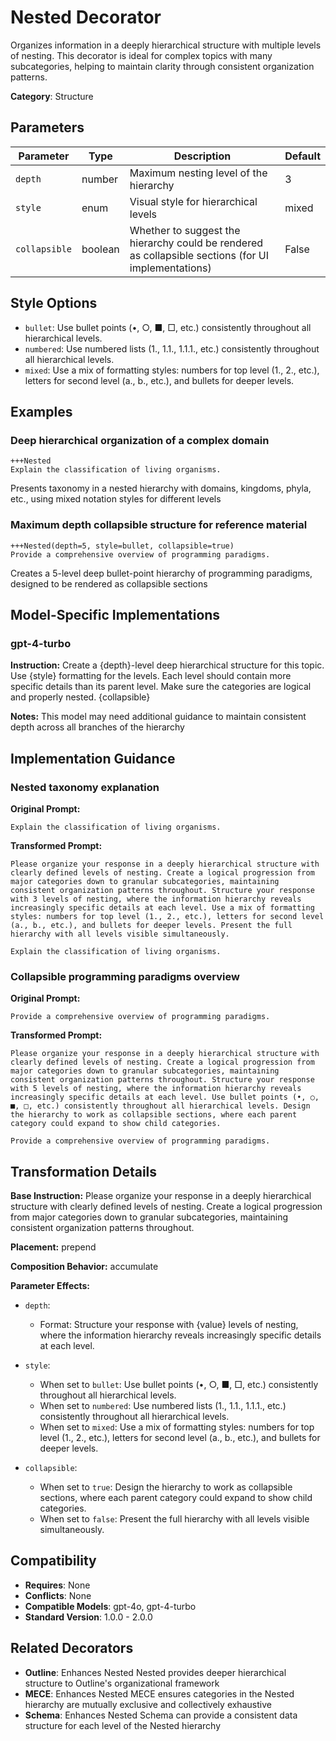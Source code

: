 # Nested Decorator

Organizes information in a deeply hierarchical structure with multiple levels of nesting. This decorator is ideal for complex topics with many subcategories, helping to maintain clarity through consistent organization patterns.

**Category**: Structure

## Parameters

| Parameter | Type | Description | Default |
|-----------|------|-------------|--------|
| `depth` | number | Maximum nesting level of the hierarchy | 3 |
| `style` | enum | Visual style for hierarchical levels | mixed |
| `collapsible` | boolean | Whether to suggest the hierarchy could be rendered as collapsible sections (for UI implementations) | False |

## Style Options

- `bullet`: Use bullet points (•, ○, ■, □, etc.) consistently throughout all hierarchical levels.
- `numbered`: Use numbered lists (1., 1.1., 1.1.1., etc.) consistently throughout all hierarchical levels.
- `mixed`: Use a mix of formatting styles: numbers for top level (1., 2., etc.), letters for second level (a., b., etc.), and bullets for deeper levels.

## Examples

### Deep hierarchical organization of a complex domain

```
+++Nested
Explain the classification of living organisms.
```

Presents taxonomy in a nested hierarchy with domains, kingdoms, phyla, etc., using mixed notation styles for different levels

### Maximum depth collapsible structure for reference material

```
+++Nested(depth=5, style=bullet, collapsible=true)
Provide a comprehensive overview of programming paradigms.
```

Creates a 5-level deep bullet-point hierarchy of programming paradigms, designed to be rendered as collapsible sections

## Model-Specific Implementations

### gpt-4-turbo

**Instruction:** Create a {depth}-level deep hierarchical structure for this topic. Use {style} formatting for the levels. Each level should contain more specific details than its parent level. Make sure the categories are logical and properly nested. {collapsible}

**Notes:** This model may need additional guidance to maintain consistent depth across all branches of the hierarchy


## Implementation Guidance

### Nested taxonomy explanation

**Original Prompt:**
```
Explain the classification of living organisms.
```

**Transformed Prompt:**
```
Please organize your response in a deeply hierarchical structure with clearly defined levels of nesting. Create a logical progression from major categories down to granular subcategories, maintaining consistent organization patterns throughout. Structure your response with 3 levels of nesting, where the information hierarchy reveals increasingly specific details at each level. Use a mix of formatting styles: numbers for top level (1., 2., etc.), letters for second level (a., b., etc.), and bullets for deeper levels. Present the full hierarchy with all levels visible simultaneously.

Explain the classification of living organisms.
```

### Collapsible programming paradigms overview

**Original Prompt:**
```
Provide a comprehensive overview of programming paradigms.
```

**Transformed Prompt:**
```
Please organize your response in a deeply hierarchical structure with clearly defined levels of nesting. Create a logical progression from major categories down to granular subcategories, maintaining consistent organization patterns throughout. Structure your response with 5 levels of nesting, where the information hierarchy reveals increasingly specific details at each level. Use bullet points (•, ○, ■, □, etc.) consistently throughout all hierarchical levels. Design the hierarchy to work as collapsible sections, where each parent category could expand to show child categories.

Provide a comprehensive overview of programming paradigms.
```

## Transformation Details

**Base Instruction:** Please organize your response in a deeply hierarchical structure with clearly defined levels of nesting. Create a logical progression from major categories down to granular subcategories, maintaining consistent organization patterns throughout.

**Placement:** prepend

**Composition Behavior:** accumulate

**Parameter Effects:**

- `depth`:
  - Format: Structure your response with {value} levels of nesting, where the information hierarchy reveals increasingly specific details at each level.

- `style`:
  - When set to `bullet`: Use bullet points (•, ○, ■, □, etc.) consistently throughout all hierarchical levels.
  - When set to `numbered`: Use numbered lists (1., 1.1., 1.1.1., etc.) consistently throughout all hierarchical levels.
  - When set to `mixed`: Use a mix of formatting styles: numbers for top level (1., 2., etc.), letters for second level (a., b., etc.), and bullets for deeper levels.

- `collapsible`:
  - When set to `true`: Design the hierarchy to work as collapsible sections, where each parent category could expand to show child categories.
  - When set to `false`: Present the full hierarchy with all levels visible simultaneously.

## Compatibility

- **Requires**: None
- **Conflicts**: None
- **Compatible Models**: gpt-4o, gpt-4-turbo
- **Standard Version**: 1.0.0 - 2.0.0

## Related Decorators

- **Outline**: Enhances Nested Nested provides deeper hierarchical structure to Outline's organizational framework
- **MECE**: Enhances Nested MECE ensures categories in the Nested hierarchy are mutually exclusive and collectively exhaustive
- **Schema**: Enhances Nested Schema can provide a consistent data structure for each level of the Nested hierarchy

